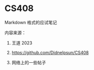 # CS408

Markdown 格式的应试笔记

内容来源：

1. 王道 2023
  
2. https://github.com/Didnelpsun/CS408
  
3. 网络上的一些帖子
